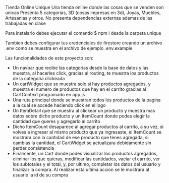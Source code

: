 Tienda Online Unique
Una tienda online donde las cosas que se venden son unicas
Presenta 5 categorias, 3D (cosas impresas en 3d), Joyas, Muebles, Artesanias y otros.
No presenta dependencias externas ademas de las trabajadas en clase

Para instalarlo debes ejecutar el comando 
$ npm i 
desde la carpeta unique

Tambien debes configurar tus credenciales de firestore creando un archivo .env como se muestra en el archivo de ejemplo .env.example

Las funcionalidades de este proyecto son:
- Un navbar que recibe las categorias desde la base de datos y las muestra, al hacerles click, gracias al routing, te muestra los productos de la categoria
clickeada
- Un cartWidget que se muestra solo si hay productos agregados, y muestra el numero de productos que hay en el carrito gracias al CartContext programado en app.js
- Una ruta principal donde se muestran todos los productos de la pagina a la cual se accede haciendo click en el logo
- Un ItemDetail que se muestra al clickear un producto y muestra mas datos sobre dicho producto y un ItemCount donde podes elegir la cantidad que queres y
agregarlo al carrito
- Dicho ItemCount desaparece al agregar productos al carrito, a su vez, si volves a ingresar al mismo producto que ya ingresaste, el ItemCount se 
mostrara con la cantidad de ese producto que tenes agregada, si cambias la cantidad, el CartWidget se actualizara debidamente sin perder consistencia
- Finalmente, un Cart donde podes visualizar los productos agregados, eliminar los que quieras, modificar las cantidades, vaciar el carrito, ver los subtotales y el total, y, por ultimo, completar los datos del usuario y finalizar la compra. Al realizar esta ultima accion se le mostrara al usuario la id
de su compra